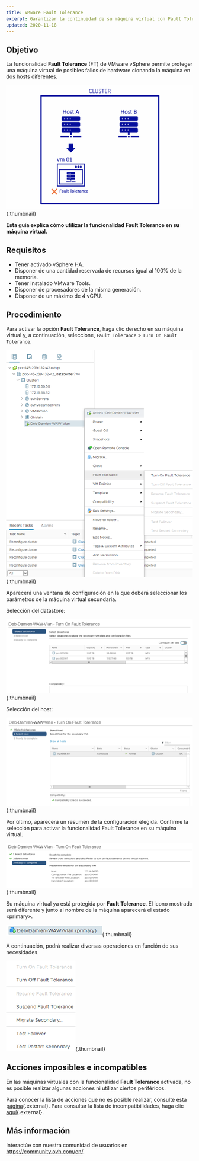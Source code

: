 ```yaml
---
title: VMware Fault Tolerance
excerpt: Garantizar la continuidad de su máquina virtual con Fault Tolerance
updated: 2020-11-18
---
```


## Objetivo

La funcionalidad **Fault Tolerance** (FT) de VMware vSphere permite proteger una máquina virtual de posibles fallos de hardware clonando la máquina en dos hosts diferentes.

![Fault Tolerance](images/FT10v2.gif){.thumbnail}

**Esta guía explica cómo utilizar la funcionalidad Fault Tolerance en su máquina virtual.**

## Requisitos

- Tener activado vSphere HA.
- Disponer de una cantidad reservada de recursos igual al 100% de la memoria.
- Tener instalado VMware Tools.
- Disponer de procesadores de la misma generación.
- Disponer de un máximo de 4 vCPU.

## Procedimiento 

Para activar la opción **Fault Tolerance**, haga clic derecho en su máquina virtual y, a continuación, seleccione, `Fault Tolerance` > `Turn On Fault Tolerance`.

![Fault Tolerance](images/FT.png){.thumbnail}

Aparecerá una ventana de configuración en la que deberá seleccionar los parámetros de la máquina virtual secundaria.

Selección del datastore:

![Fault Tolerance](images/FT1.png){.thumbnail}

Selección del host: 

![Fault Tolerance](images/FT2.png){.thumbnail}

Por último, aparecerá un resumen de la configuración elegida. Confirme la selección para activar la funcionalidad Fault Tolerance en su máquina virtual.

![Fault Tolerance](images/FT3.png){.thumbnail}

Su máquina virtual ya está protegida por **Fault Tolerance**. El icono mostrado será diferente y junto al nombre de la máquina aparecerá el estado «primary».

![Fault Tolerance](images/FT4.png){.thumbnail}

A continuación, podrá realizar diversas operaciones en función de sus necesidades.

![Fault Tolerance](images/FT5.png){.thumbnail}

## Acciones imposibles e incompatibles

En las máquinas virtuales con la funcionalidad **Fault Tolerance** activada, no es posible realizar algunas acciones ni utilizar ciertos periféricos.

Para conocer la lista de acciones que no es posible realizar, consulte esta [página](https://docs.vmware.com/es/VMware-vSphere/6.7/com.vmware.vsphere.avail.doc/GUID-F5264795-11DA-4242-B774-8C3450997033.html){.external}. Para consultar la lista de incompatibilidades, haga clic [aquí](https://docs.vmware.com/es/VMware-vSphere/6.7/com.vmware.vsphere.avail.doc/GUID-C1749AD4-70E2-406C-864C-719F54BF1BC1.html){.external}.

## Más información

Interactúe con nuestra comunidad de usuarios en <https://community.ovh.com/en/>.
